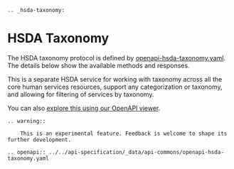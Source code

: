 ```eval_rst
.. _hsda-taxonomy:
```
# HSDA Taxonomy 

The HSDA taxonomy protocol is defined by [openapi-hsda-taxonomy.yaml](../static/openapi-hsda-taxonomy.yaml). The details below show the available methods and responses. 

This is a separate HSDA service for working with taxonomy across all the core human services resources, support any categorization or taxonomy, and allowing for filtering of services by taxonomy.

You can also [explore this using our OpenAPI viewer](../../../_static/swagger/?url=../openapi-hsda-taxonomy.yaml). 



```eval_rst
.. warning::
    
    This is an experimental feature. Feedback is welcome to shape its further development.

```

```eval_rst
.. openapi:: ../../api-specification/_data/api-commons/openapi-hsda-taxonomy.yaml
```
